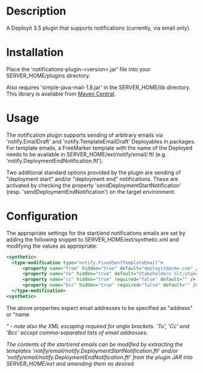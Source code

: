 Description
===========

A Deployit 3.5 plugin that supports notifications (currently, via email only).

Installation
============

Place the 'notifications-plugin-&lt;version&gt;.jar' file into your SERVER_HOME/plugins directory.

Also requires 'simple-java-mail-1.8.jar' in the SERVER_HOME/lib directory. This library is available from [Maven Central](http://search.maven.org/#search|ga|1|simple-java-mail-1.8).

Usage
=====

The notification plugin supports sending of arbitrary emails via 'notify.EmailDraft' and 'notify.TemplateEmailDraft' Deployables in packages. For template emails, a FreeMarker template with the name of the Deployed needs to be available in SERVER_HOME/ext/notify/email/<type-name>.ftl (e.g. 'notify.DeploymentEndNotification.ftl').

Two additional standard options provided by the plugin are sending of "deployment start" and/or "deployment end" notifications. These are activated by checking the property 'sendDeploymentStartNotification' (resp. 'sendDeploymentEndNotification') on the target environment.

Configuration
=============

The appropriate settings for the start/end notifications emails are set by adding the following snippet to SERVER_HOME/ext/synthetic.xml and modifying the values as appropriate:

```xml
<synthetic>
  <type-modification type="notify.FixedSentTemplateEmail">
      <property name="from" hidden="true" default="deployit@acme.com" />
      <property name="to" hidden="true" default="Stakeholders &lt;stakeholders@acme.com&gt;" />
      <property name="cc" hidden="true" required="false" default="" />
      <property name="bcc" hidden="true" required="false" default="" />
  </type-modification>
<synthetic>    
```

The above properties expect email addresses to be specified as "address" or "name <address>" - note also the XML escaping required for angle brackets. 'To', 'Cc' and 'Bcc' accept comma-separated lists of email addresses.

The contents of the start/end emails can be modified by extracting the templates 'notify/email/notify.DeploymentStartNotification.ftl' and/or 'notify/email/notify.DeploymentEndNotification.ftl' from the plugin JAR into SERVER_HOME/ext and amending them as desired.